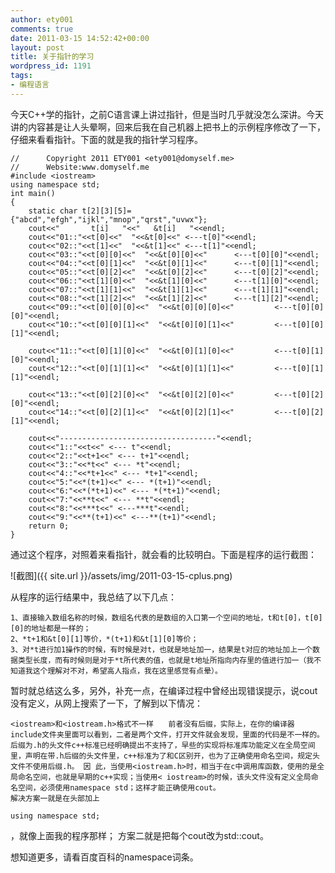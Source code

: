 ```yaml
---
author: ety001
comments: true
date: 2011-03-15 14:52:42+00:00
layout: post
title: 关于指针的学习
wordpress_id: 1191
tags:
- 编程语言
---
```


今天C++学的指针，之前C语言课上讲过指针，但是当时几乎就没怎么深讲。今天讲的内容甚是让人头晕啊，回来后我在自己机器上把书上的示例程序修改了一下，仔细来看看指针。下面的就是我的指针学习程序。

```
//      Copyright 2011 ETY001 <ety001@domyself.me>
//      Website:www.domyself.me
#include <iostream>
using namespace std;
int main()
{
	static char t[2][3][5]={"abcd","efgh","ijkl","mnop","qrst","uvwx"};
	cout<<"       t[i]   "<<"   &t[i]   "<<endl;
	cout<<"01::"<<t[0]<<"  "<<&t[0]<<" <---t[0]"<<endl;
	cout<<"02::"<<t[1]<<"  "<<&t[1]<<" <---t[1]"<<endl;
	cout<<"03::"<<t[0][0]<<"  "<<&t[0][0]<<"      <---t[0][0]"<<endl;
	cout<<"04::"<<t[0][1]<<"  "<<&t[0][1]<<"      <---t[0][1]"<<endl;
	cout<<"05::"<<t[0][2]<<"  "<<&t[0][2]<<"      <---t[0][2]"<<endl;
	cout<<"06::"<<t[1][0]<<"  "<<&t[1][0]<<"      <---t[1][0]"<<endl;
	cout<<"07::"<<t[1][1]<<"  "<<&t[1][1]<<"      <---t[1][1]"<<endl;
	cout<<"08::"<<t[1][2]<<"  "<<&t[1][2]<<"      <---t[1][2]"<<endl;
	cout<<"09::"<<t[0][0][0]<<"  "<<&t[0][0][0]<<"         <---t[0][0][0]"<<endl;
	cout<<"10::"<<t[0][0][1]<<"  "<<&t[0][0][1]<<"         <---t[0][0][1]"<<endl;

	cout<<"11::"<<t[0][1][0]<<"  "<<&t[0][1][0]<<"         <---t[0][1][0]"<<endl;
	cout<<"12::"<<t[0][1][1]<<"  "<<&t[0][1][1]<<"         <---t[0][1][1]"<<endl;

	cout<<"13::"<<t[0][2][0]<<"  "<<&t[0][2][0]<<"         <---t[0][2][0]"<<endl;
	cout<<"14::"<<t[0][2][1]<<"  "<<&t[0][2][1]<<"         <---t[0][2][1]"<<endl;

	cout<<"-----------------------------------"<<endl;
	cout<<"1::"<<t<<" <--- t"<<endl;
	cout<<"2::"<<t+1<<" <--- t+1"<<endl;
	cout<<"3::"<<*t<<" <--- *t"<<endl;
	cout<<"4::"<<*t+1<<" <--- *t+1"<<endl;
	cout<<"5:"<<*(t+1)<<" <--- *(t+1)"<<endl;
	cout<<"6:"<<*(*t+1)<<" <--- *(*t+1)"<<endl;
	cout<<"7:"<<**t<<" <--- **t"<<endl;
	cout<<"8:"<<***t<<" <---***t"<<endl;
	cout<<"9:"<<**(t+1)<<" <---**(t+1)"<<endl;
	return 0;
}
```

通过这个程序，对照着来看指针，就会看的比较明白。下面是程序的运行截图：

![截图]({{ site.url }}/assets/img/2011-03-15-cplus.png)

从程序的运行结果中，我总结了以下几点：

    1、直接输入数组名称的时候，数组名代表的是数组的入口第一个空间的地址，t和t[0]，t[0][0]的地址都是一样的；
    2、*t+1和&t[0][1]等价，*(t+1)和&t[1][0]等价；
    3、对*t进行加1操作的时候，有时候是对t，也就是地址加一，结果是t对应的地址加上一个数据类型长度，而有时候则是对于*t所代表的值，也就是t地址所指向内存里的值进行加一（我不知道我这个理解对不对，希望高人指点，我在这里感觉有点晕）。

暂时就总结这么多，另外，补充一点，在编译过程中曾经出现错误提示，说cout没有定义，从网上搜索了一下，了解到以下情况：

    <iostream>和<iostream.h>格式不一样　　前者没有后缀，实际上，在你的编译器include文件夹里面可以看到，二者是两个文件，打开文件就会发现，里面的代码是不一样的。 后缀为.h的头文件c++标准已经明确提出不支持了，早些的实现将标准库功能定义在全局空间里，声明在带.h后缀的头文件里，c++标准为了和C区别开，也为了正确使用命名空间，规定头文件不使用后缀.h。 因 此，当使用<iostream.h>时，相当于在c中调用库函数，使用的是全局命名空间，也就是早期的c++实现；当使用< iostream>的时候，该头文件没有定义全局命名空间，必须使用namespace std；这样才能正确使用cout。
    解决方案一就是在头部加上

```
using namespace std;
```

，就像上面我的程序那样；
方案二就是把每个cout改为std::cout。


想知道更多，请看百度百科的namespace词条。
